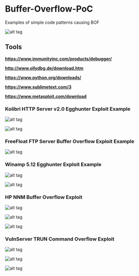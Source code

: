 # Buffer-Overflow-PoC
Examples of simple code patterns causing BOF

![alt tag](https://emreovunc.com/images/osce.png)


## Tools 
**https://www.immunityinc.com/products/debugger/**

**http://www.ollydbg.de/download.htm**

**https://www.python.org/downloads/**

**https://www.sublimetext.com/3**

**https://www.metasploit.com/download**



### Kolibri HTTP Server v2.0 Egghunter Exploit Example
![alt tag](https://emreovunc.com/projects/Kolibri-Egghunter-2.png)


![alt tag](https://emreovunc.com/projects/Kolibri-Egghunter.png)

### FreeFloat FTP Server Buffer Overflow Exploit Example
![alt tag](https://emreovunc.com/projects/FreeFloatServer-BoF-Exploit.png)


### Winamp 5.12 Egghunter Exploit Example
![alt tag](https://emreovunc.com/projects/Winamp_5.12_Egghunter_Exploit.png)


![alt tag](https://emreovunc.com/projects/Winamp_5.12_Egghunter_Exploit_2.png)


### HP NNM Buffer Overflow Exploit 
![alt tag](https://emreovunc.com/projects/hp_nnm_bof_exploit.png)

![alt tag](https://emreovunc.com/projects/hp_nnm_bof_exploit_2.png)

![alt tag](https://emreovunc.com/projects/hp_nnm_exploit_3.png)

### VulnServer TRUN Command Overflow Exploit
![alt tag](https://emreovunc.com/projects/VulnServer_TRUN_Command_Exploit_01.png)

![alt tag](https://emreovunc.com/projects/VulnServer_TRUN_Command_Exploit_02.png)

![alt tag](https://emreovunc.com/projects/VulnServer_TRUN_Command_Exploit_03.png)
